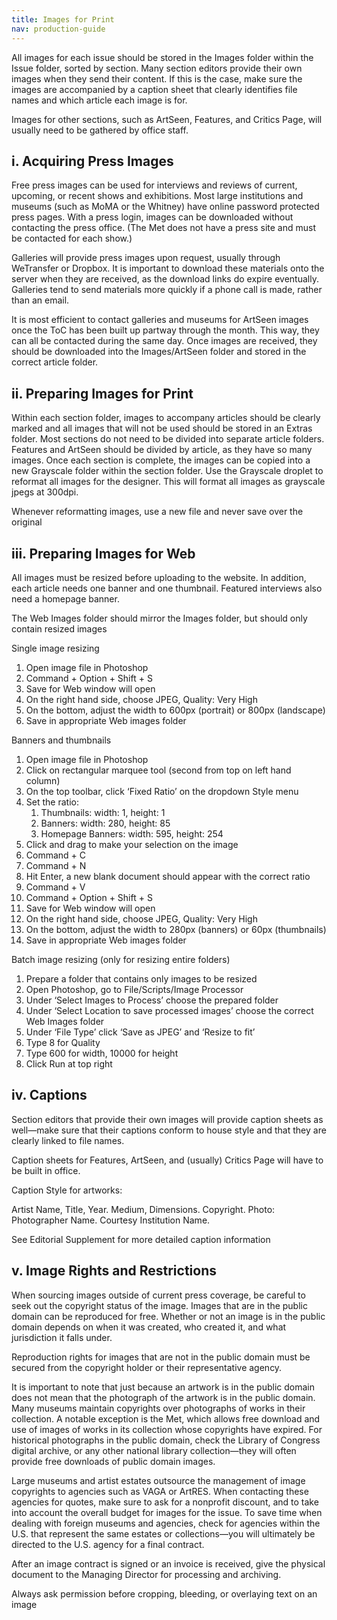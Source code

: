 ```yaml
---
title: Images for Print
nav: production-guide
---
```




All images for each issue should be stored in the Images folder within the Issue folder, sorted by section. Many section editors provide their own images when they send their content. If this is the case, make sure the images are accompanied by a caption sheet that clearly identifies file names and which article each image is for.

Images for other sections, such as ArtSeen, Features, and Critics Page, will usually need to be gathered by office staff.

## i. Acquiring Press Images

Free press images can be used for interviews and reviews of current, upcoming, or recent shows and exhibitions. Most large institutions and museums (such as MoMA or the Whitney) have online password protected press pages. With a press login, images can be downloaded without contacting the press office.  (The Met does not have a press site and must be contacted for each show.)

Galleries will provide press images upon request, usually through WeTransfer or Dropbox. It is important to download these materials onto the server when they are received, as the download links do expire eventually. Galleries tend to send materials more quickly if a phone call is made, rather than an email.

It is most efficient to contact galleries and museums for ArtSeen images once the ToC has been built up partway through the month. This way, they can all be contacted during the same day. Once images are received, they should be downloaded into the Images/ArtSeen folder and stored in the correct article folder.

## ii. Preparing Images for Print

Within each section folder, images to accompany articles should be clearly marked and all images that will not be used should be stored in an Extras folder. Most sections do not need to be divided into separate article folders. Features and ArtSeen should be divided by article, as they have so many images. Once each section is complete, the images can be copied into a new Grayscale folder within the section folder. Use the Grayscale droplet to reformat all images for the designer. This will format all images as grayscale jpegs at 300dpi.

Whenever reformatting images, use a new file and never save over the original

## iii. Preparing Images for Web

All images must be resized before uploading to the website. In addition, each article needs one banner and one thumbnail. Featured interviews also need a homepage banner.

The Web Images folder should mirror the Images folder, but should only contain resized images

Single image resizing

1. Open image file in Photoshop
1. Command + Option + Shift + S
1. Save for Web window will open
1. On the right hand side, choose JPEG, Quality: Very High
1. On the bottom, adjust the width to 600px (portrait) or 800px (landscape)
1. Save in appropriate Web images folder

Banners and thumbnails
1. Open image file in Photoshop
1. Click on rectangular marquee tool (second from top on left hand column)
1. On the top toolbar, click ‘Fixed Ratio’ on the dropdown Style menu
1. Set the ratio:
   1. Thumbnails: width: 1, height: 1
   1. Banners: width: 280, height: 85
   1. Homepage Banners: width: 595, height: 254
1. Click and drag to make your selection on the image
1. Command + C
1. Command + N
1. Hit Enter, a new blank document should appear with the correct ratio
1. Command + V
1. Command + Option + Shift + S
1. Save for Web window will open
1. On the right hand side, choose JPEG, Quality: Very High
1. On the bottom, adjust the width to 280px (banners) or 60px (thumbnails)
1. Save in appropriate Web images folder

Batch image resizing (only for resizing entire folders)
1. Prepare a folder that contains only images to be resized
1. Open Photoshop, go to File/Scripts/Image Processor
1. Under ‘Select Images to Process’ choose the prepared folder
1. Under ‘Select Location to save processed images’ choose the correct Web Images folder
1. Under ‘File Type’ click ‘Save as JPEG’ and ‘Resize to fit’
1. Type 8 for Quality
1. Type 600 for width, 10000 for height
1. Click Run at top right

## iv. Captions

Section editors that provide their own images will provide caption sheets as well—make sure that their captions conform to house style and that they are clearly linked to file names.

Caption sheets for Features, ArtSeen, and (usually) Critics Page will have to be built in office.

Caption Style for artworks:

Artist Name, Title, Year. Medium, Dimensions. Copyright. Photo: Photographer Name. Courtesy Institution Name.

See Editorial Supplement for more detailed caption information

## v. Image Rights and Restrictions

When sourcing images outside of current press coverage, be careful to seek out the copyright status of the image. Images that are in the public domain can be reproduced for free.  Whether or not an image is in the public domain depends on when it was created, who created it, and what jurisdiction it falls under.

Reproduction rights for images that are not in the public domain must be secured from the copyright holder or their representative agency.

It is important to note that just because an artwork is in the public domain does not mean that the photograph of the artwork is in the public domain. Many museums maintain copyrights over photographs of works in their collection. A notable exception is the Met, which allows free download and use of images of works in its collection whose copyrights have expired. For historical photographs in the public domain, check the Library of Congress digital archive, or any other national library collection—they will often provide free downloads of public domain images.

Large museums and artist estates outsource the management of image copyrights to agencies such as VAGA or ArtRES. When contacting these agencies for quotes, make sure to ask for a nonprofit discount, and to take into account the overall budget for images for the issue. To save time when dealing with foreign museums and agencies, check for agencies within the U.S. that represent the same estates or collections—you will ultimately be directed to the U.S. agency for a final contract.

After an image contract is signed or an invoice is received, give the physical document to the Managing Director for processing and archiving.

Always ask permission before cropping, bleeding, or overlaying text on an image
